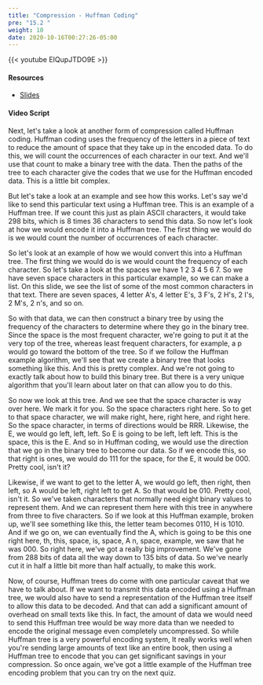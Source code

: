 ```yaml
---
title: "Compression - Huffman Coding"
pre: "15.2 "
weight: 10
date: 2020-10-16T00:27:26-05:00
---
```


{{< youtube EIQupJTDO9E >}}


#### Resources
* [Slides](slides/21-Compression-Error-Checking.pdf)

#### Video Script

Next, let's take a look at another form of compression called Huffman coding. Huffman coding uses the frequency of the letters in a piece of text to reduce the amount of space that they take up in the encoded data. To do this, we will count the occurrences of each character in our text. And we'll use that count to make a binary tree with the data. Then the paths of the tree to each character give the codes that we use for the Huffman encoded data. This is a little bit complex. 

But let's take a look at an example and see how this works. Let's say we'd like to send this particular text using a Huffman tree. This is an example of a Huffman tree. If we count this just as plain ASCII characters, it would take 298 bits, which is 8 times 36 characters to send this data. So now let's look at how we would encode it into a Huffman tree. The first thing we would do is we would count the number of occurrences of each character. 

So let's look at an example of how we would convert this into a Huffman tree. The first thing we would do is we would count the frequency of each character. So let's take a look at the spaces we have 1 2 3 4 5 6 7. So we have seven space characters in this particular example, so we can make a list. On this slide, we see the list of some of the most common characters in that text. There are seven spaces, 4 letter A's, 4 letter E's, 3 F's, 2 H's, 2 I's, 2 M's, 2 n's, and so on. 

So with that data, we can then construct a binary tree by using the frequency of the characters to determine where they go in the binary tree. Since the space is the most frequent character, we're going to put it at the very top of the tree, whereas least frequent characters, for example, a p would go toward the bottom of the tree. So if we follow the Huffman example algorithm, we'll see that we create a binary tree that looks something like this. And this is pretty complex. And we're not going to exactly talk about how to build this binary tree. But there is a very unique algorithm that you'll learn about later on that can allow you to do this. 

So now we look at this tree. And we see that the space character is way over here. We mark it for you. So the space characters right here. So to get to that space character, we will make right, here, right here, and right here. So the space character, in terms of directions would be RRR. Likewise, the E, we would go left, left, left. So E is going to be left, left left. This is the space, this is the E. And so in Huffman coding, we would use the direction that we go in the binary tree to become our data. So if we encode this, so that right is ones, we would do 111 for the space, for the E, it would be 000. Pretty cool, isn't it? 

Likewise, if we want to get to the letter A, we would go left, then right, then left, so A would be left, right left to get A. So that would be 010. Pretty cool, isn't it. So we've taken characters that normally need eight binary values to represent them. And we can represent them here with this tree in anywhere from three to five characters. So if we look at this Huffman example, broken up, we'll see something like this, the letter team becomes 0110, H is 1010. And if we go on, we can eventually find the A, which is going to be this one right here, th, this, space, is, space, A n, space, example, we saw that he was 000. So right here, we've got a really big improvement. We've gone from 288 bits of data all the way down to 135 bits of data. So we've nearly cut it in half a little bit more than half actually, to make this work. 

Now, of course, Huffman trees do come with one particular caveat that we have to talk about. If we want to transmit this data encoded using a Huffman tree, we would also have to send a representation of the Huffman tree itself to allow this data to be decoded. And that can add a significant amount of overhead on small texts like this. In fact, the amount of data we would need to send this Huffman tree would be way more data than we needed to encode the original message even completely uncompressed. So while Huffman tree is a very powerful encoding system, It really works well when you're sending large amounts of text like an entire book, then using a Huffman tree to encode that you can get significant savings in your compression. So once again, we've got a little example of the Huffman tree encoding problem that you can try on the next quiz.